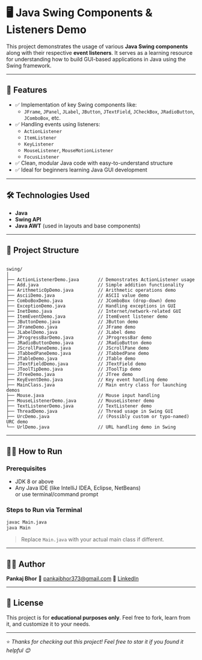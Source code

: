 
# 🖥️ Java Swing Components & Listeners Demo

This project demonstrates the usage of various **Java Swing components** along with their respective **event listeners**. It serves as a learning resource for understanding how to build GUI-based applications in Java using the Swing framework.

---

## 🚀 Features

- ✅ Implementation of key Swing components like:
  - `JFrame`, `JPanel`, `JLabel`, `JButton`, `JTextField`, `JCheckBox`, `JRadioButton`, `JComboBox`, etc.
- ✅ Handling events using listeners:
  - `ActionListener`
  - `ItemListener`
  - `KeyListener`
  - `MouseListener`, `MouseMotionListener`
  - `FocusListener`
- ✅ Clean, modular Java code with easy-to-understand structure
- ✅ Ideal for beginners learning Java GUI development

---

## 🛠️ Technologies Used

- **Java**
- **Swing API**
- **Java AWT** (used in layouts and base components)

---

## 📂 Project Structure

```

swing/
│
├── ActionListenerDemo.java       // Demonstrates ActionListener usage
├── Add.java                      // Simple addition functionality
├── ArithmeticOpDemo.java         // Arithmetic operations demo
├── AsciiDemo.java                // ASCII value demo
├── ComboBoxDemo.java             // JComboBox (drop-down) demo
├── ExceptionDemo.java            // Handling exceptions in GUI
├── InetDemo.java                 // Internet/network-related GUI
├── ItemEventDemo.java            // ItemEvent listener demo
├── JButtonDemo.java              // JButton demo
├── JFrameDemo.java               // JFrame demo
├── JLabelDemo.java               // JLabel demo
├── JProgressBarDemo.java         // JProgressBar demo
├── JRadioButtonDemo.java         // JRadioButton demo
├── JScrollPaneDemo.java          // JScrollPane demo
├── JTabbedPaneDemo.java          // JTabbedPane demo
├── JTableDemo.java               // JTable demo
├── JTextFieldDemo.java           // JTextField demo
├── JToolTipDemo.java             // JToolTip demo
├── JTreeDemo.java                // JTree demo
├── KeyEventDemo.java             // Key event handling demo
├── MainClass.java                // Main entry class for launching demos
├── Mouse.java                    // Mouse input handling
├── MouseListenerDemo.java        // MouseListener demo
├── TextListenerDemo.java         // TextListener demo
├── ThreadDemo.java               // Thread usage in Swing GUI
├── UrcDemo.java                  // (Possibly custom or typo-named) URC demo
└── UrlDemo.java                  // URL handling demo in Swing

````

---

## 🧑‍💻 How to Run

### Prerequisites
- JDK 8 or above
- Any Java IDE (like IntelliJ IDEA, Eclipse, NetBeans)  
  or use terminal/command prompt

### Steps to Run via Terminal
```bash
javac Main.java
java Main
````

> Replace `Main.java` with your actual main class if different.

---

## 🙋‍♂️ Author

**Pankaj Bhor**
📧 [pankajbhor373@gmail.com](mailto:pankajbhor373@gmail.com)
🔗 [LinkedIn](https://www.linkedin.com/in/pankaj-bhor-ba469036b/)

---

## 📃 License

This project is for **educational purposes only**.
Feel free to fork, learn from it, and customize it to your needs.

---

⭐ *Thanks for checking out this project! Feel free to star it if you found it helpful 😊*

```

